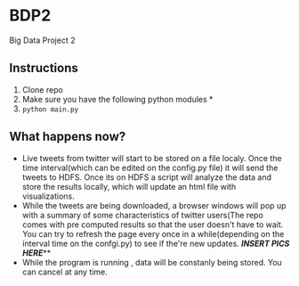 # BDP2
Big Data Project 2
## Instructions
1. Clone repo
2. Make sure you have the following python modules
    * 
3. ```python main.py```
## What happens now?
* Live tweets from twitter will start to be stored on a file localy. Once the time interval(which can be edited on the config.py file) it will send the tweets to HDFS. Once its on HDFS a script will analyze the data and store the results locally, which will update an html file with visualizations.
* While the tweets are being downloaded, a browser windows will pop up with a summary of some characteristics of twitter users(The repo comes with pre computed results so that the user doesn't have to wait. You can try to refresh the page every once in a while(depending on the interval time on the confgi.py) to see if the're new updates.
***INSERT PICS HERE*****
* While the program is running , data will be constanly being stored. You can cancel at any time.
